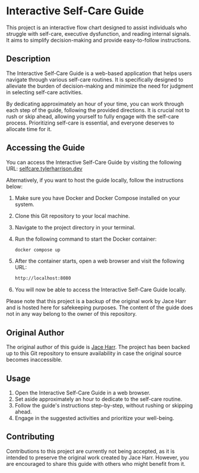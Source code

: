 # Interactive Self-Care Guide

This project is an interactive flow chart designed to assist individuals who struggle with self-care, executive dysfunction, and reading internal signals. It aims to simplify decision-making and provide easy-to-follow instructions.

## Description

The Interactive Self-Care Guide is a web-based application that helps users navigate through various self-care routines. It is specifically designed to alleviate the burden of decision-making and minimize the need for judgment in selecting self-care activities.

By dedicating approximately an hour of your time, you can work through each step of the guide, following the provided directions. It is crucial not to rush or skip ahead, allowing yourself to fully engage with the self-care process. Prioritizing self-care is essential, and everyone deserves to allocate time for it.

## Accessing the Guide

You can access the Interactive Self-Care Guide by visiting the following URL: [selfcare.tylerharrison.dev](https://selfcare.tylerharrison.dev)

Alternatively, if you want to host the guide locally, follow the instructions below:

1. Make sure you have Docker and Docker Compose installed on your system.
2. Clone this Git repository to your local machine.
3. Navigate to the project directory in your terminal.
4. Run the following command to start the Docker container:

    ```bash
    docker compose up
    ```

5. After the container starts, open a web browser and visit the following URL:

    ```bash
    http://localhost:8080
    ```

6. You will now be able to access the Interactive Self-Care Guide locally.

Please note that this project is a backup of the original work by Jace Harr and is hosted here for safekeeping purposes. The content of the guide does not in any way belong to the owner of this repository.

## Original Author

The original author of this guide is [Jace Harr](https://philome.la/jace_harr). The project has been backed up to this Git repository to ensure availability in case the original source becomes inaccessible.

## Usage

1. Open the Interactive Self-Care Guide in a web browser.
2. Set aside approximately an hour to dedicate to the self-care routine.
3. Follow the guide's instructions step-by-step, without rushing or skipping ahead.
4. Engage in the suggested activities and prioritize your well-being.

## Contributing

Contributions to this project are currently not being accepted, as it is intended to preserve the original work created by Jace Harr. However, you are encouraged to share this guide with others who might benefit from it.

